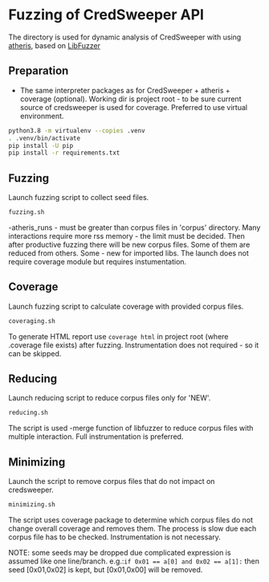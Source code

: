 # Fuzzing of CredSweeper API

The directory is used for dynamic analysis of CredSweeper with using [atheris](https://github.com/google/atheris),
based on [LibFuzzer](https://llvm.org/docs/LibFuzzer.html#options)


## Preparation

- The same interpreter packages as for CredSweeper + atheris + coverage (optional).
Working dir is project root - to be sure current source of credsweeper is used for coverage.
Preferred to use virtual environment.

```bash
python3.8 -m virtualenv --copies .venv
. .venv/bin/activate
pip install -U pip
pip install -r requirements.txt
```


## Fuzzing

Launch fuzzing script to collect seed files. 
```bash
fuzzing.sh
```
-atheris_runs - must be greater than corpus files in 'corpus' directory.
Many interactions require more rss memory - the limit must be decided.
Then after productive fuzzing there will be new corpus files.
Some of them are reduced from others. Some - new for imported libs.
The launch does not require coverage module but requires instumentation.


## Coverage

Launch fuzzing script to calculate coverage with provided corpus files. 
```bash
coveraging.sh
```
To generate HTML report use ```coverage html``` in project root (where .coverage file exists) after fuzzing.
Instrumentation does not required - so it can be skipped.


## Reducing

Launch reducing script to reduce corpus files only for 'NEW'. 
```bash
reducing.sh
```
The script is used -merge function of libfuzzer to reduce corpus files with multiple interaction.
Full instrumentation is preferred.


## Minimizing

Launch the script to remove corpus files that do not impact on credsweeper. 
```bash
minimizing.sh
```
The script uses coverage package to determine which corpus files do not change overall coverage and removes them.
The process is slow due each corpus file has to be checked. Instrumentation is not necessary.

NOTE: some seeds may be dropped due complicated expression is assumed like one line/branch.
e.g.:```if 0x01 == a[0] and 0x02 == a[1]:``` then seed [0x01,0x02] is kept, but [0x01,0x00] will be removed.
